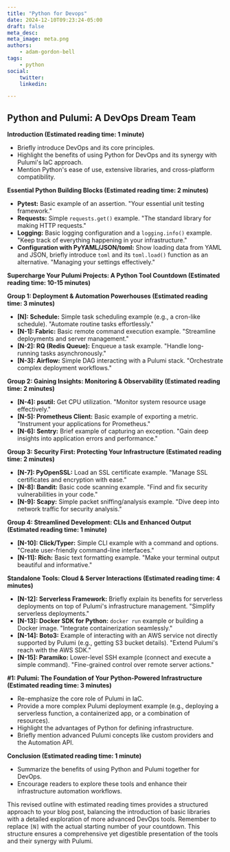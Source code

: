 ```yaml
---
title: "Python for Devops"
date: 2024-12-10T09:23:24-05:00
draft: false
meta_desc:
meta_image: meta.png
authors:
    - adam-gordon-bell
tags:
    - python
social:
    twitter:
    linkedin:

---
```

## Python and Pulumi: A DevOps Dream Team

**Introduction (Estimated reading time: 1 minute)**

* Briefly introduce DevOps and its core principles.
* Highlight the benefits of using Python for DevOps and its synergy with Pulumi's IaC approach.
* Mention Python's ease of use, extensive libraries, and cross-platform compatibility.

**Essential Python Building Blocks (Estimated reading time: 2 minutes)**

* **Pytest:**  Basic example of an assertion.  "Your essential unit testing framework."
* **Requests:** Simple `requests.get()` example. "The standard library for making HTTP requests."
* **Logging:**  Basic logging configuration and a `logging.info()` example. "Keep track of everything happening in your infrastructure."
* **Configuration with PyYAML/JSON/toml:**  Show loading data from YAML and JSON, briefly introduce `toml` and its `toml.load()` function as an alternative.  "Managing your settings effectively."

**Supercharge Your Pulumi Projects: A Python Tool Countdown (Estimated reading time: 10-15 minutes)**

**Group 1: Deployment & Automation Powerhouses (Estimated reading time: 3 minutes)**

* **[N]: Schedule:** Simple task scheduling example (e.g., a cron-like schedule). "Automate routine tasks effortlessly."
* **[N-1]: Fabric:**  Basic remote command execution example. "Streamline deployments and server management."
* **[N-2]: RQ (Redis Queue):**  Enqueue a task example. "Handle long-running tasks asynchronously."
* **[N-3]: Airflow:**  Simple DAG interacting with a Pulumi stack.  "Orchestrate complex deployment workflows."

**Group 2:  Gaining Insights: Monitoring & Observability (Estimated reading time: 2 minutes)**

* **[N-4]: psutil:**  Get CPU utilization. "Monitor system resource usage effectively."
* **[N-5]: Prometheus Client:**  Basic example of exporting a metric.  "Instrument your applications for Prometheus."
* **[N-6]: Sentry:**  Brief example of capturing an exception.  "Gain deep insights into application errors and performance."

**Group 3:  Security First: Protecting Your Infrastructure (Estimated reading time: 2 minutes)**

* **[N-7]: PyOpenSSL:**  Load an SSL certificate example. "Manage SSL certificates and encryption with ease."
* **[N-8]: Bandit:**  Basic code scanning example. "Find and fix security vulnerabilities in your code."
* **[N-9]: Scapy:**  Simple packet sniffing/analysis example.  "Dive deep into network traffic for security analysis."

**Group 4: Streamlined Development: CLIs and Enhanced Output (Estimated reading time: 1 minute)**

* **[N-10]: Click/Typer:**  Simple CLI example with a command and options. "Create user-friendly command-line interfaces."
* **[N-11]: Rich:**  Basic text formatting example. "Make your terminal output beautiful and informative."

**Standalone Tools: Cloud & Server Interactions (Estimated reading time: 4 minutes)**

* **[N-12]: Serverless Framework:** Briefly explain its benefits for serverless deployments on top of Pulumi's infrastructure management.  "Simplify serverless deployments."
* **[N-13]: Docker SDK for Python:**  `docker run` example or building a Docker image. "Integrate containerization seamlessly."
* **[N-14]: Boto3:** Example of interacting with an AWS service not directly supported by Pulumi (e.g., getting S3 bucket details). "Extend Pulumi's reach with the AWS SDK."
* **[N-15]: Paramiko:** Lower-level SSH example (connect and execute a simple command). "Fine-grained control over remote server actions."


**#1: Pulumi: The Foundation of Your Python-Powered Infrastructure (Estimated reading time: 3 minutes)**

* Re-emphasize the core role of Pulumi in IaC.
* Provide a more complex Pulumi deployment example (e.g., deploying a serverless function, a containerized app, or a combination of resources).
* Highlight the advantages of Python for defining infrastructure.
* Briefly mention advanced Pulumi concepts like custom providers and the Automation API.

**Conclusion (Estimated reading time: 1 minute)**

* Summarize the benefits of using Python and Pulumi together for DevOps.
* Encourage readers to explore these tools and enhance their infrastructure automation workflows.

This revised outline with estimated reading times provides a structured approach to your blog post, balancing the introduction of basic libraries with a detailed exploration of more advanced DevOps tools.  Remember to replace `[N]` with the actual starting number of your countdown. This structure ensures a comprehensive yet digestible presentation of the tools and their synergy with Pulumi.
